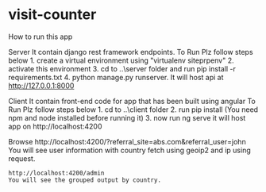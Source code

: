 # visit-counter

How to run this app

Server
	It contain django rest framework endpoints. To Run Plz follow steps below
		1. create a virtual environment using "virtualenv siteprpenv"
		2. activate this environment 
		3. cd to ..\server folder and run pip install -r requirements.txt
		4. python manage.py runserver. It will host api at http://127.0.0.1:8000

Client
	It contain front-end code for app that has been built using angular To Run Plz follow steps below
		1. cd to ..\client folder
		2. run pip install (You need npm and node installed before running it)
		3. now run ng serve it will host app on http://localhost:4200
		
Browse
	http://localhost:4200/?referral_site=abs.com&referral_user=john
	You will see user information with country fetch using geoip2 and ip using request.
	
	http://localhost:4200/admin
	You will see the grouped output by country.
